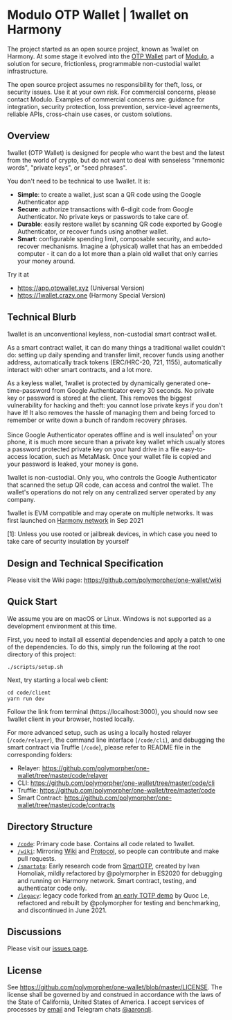 # Modulo OTP Wallet | 1wallet on Harmony

The project started as an open source project, known as 1wallet on Harmony. At some stage it evolved into the [OTP Wallet](https://app.otpwallet.xyz) part of [Modulo](https://modulo.so), a solution for secure, frictionless, programmable non-custodial wallet infrastructure.

The open source project assumes no responsibility for theft, loss, or security issues. Use it at your own risk. For commercial concerns, please contact Modulo. Examples of commercial concerns are: guidance for integration, security protection, loss prevention, service-level agreements, reliable APIs, cross-chain use cases, or custom solutions.

## Overview

1wallet (OTP Wallet) is designed for people who want the best and the latest from the world of crypto, but do not want to deal with senseless "mnemonic words", "private keys", or "seed phrases". 

You don't need to be technical to use 1wallet. It is:

- **Simple**: to create a wallet, just scan a QR code using the Google Authenticator app
- **Secure**: authorize transactions with 6-digit code from Google Authenticator. No private keys or passwords to take care of.
- **Durable**: easily restore wallet by scanning QR code exported by Google Authenticator, or recover funds using another wallet.
- **Smart**: configurable spending limit, composable security, and auto-recover mechanisms. Imagine a (physical) wallet that has an embedded computer - it can do a lot more than a plain old wallet that only carries your money around.   

Try it at
- https://app.otpwallet.xyz (Universal Version) 
- https://1wallet.crazy.one (Harmony Special Version)

## Technical Blurb

1wallet is an unconventional keyless, non-custodial smart contract wallet. 

As a smart contract wallet, it can do many things a traditional wallet couldn't do: setting up daily spending and transfer limit, recover funds using another address, automatically track tokens (ERC/HRC-20, 721, 1155), automatically interact with other smart contracts, and a lot more. 

As a keyless wallet, 1wallet is protected by dynamically generated one-time-password from Google Authenticator every 30 seconds. No private key or password is stored at the client. This removes the biggest vulnerability for hacking and theft: you cannot lose private keys if you don't have it! It also removes the hassle of managing them and being forced to remember or write down a bunch of random recovery phrases.

Since Google Authenticator operates offline and is well insulated<sup>1</sup> on your phone, it is much more secure than a private key wallet which usually stores a password protected private key on your hard drive in a file easy-to-access location, such as MetaMask. Once your wallet file is copied and your password is leaked, your money is gone.

1wallet is non-custodial. Only you, who controls the Google Authenticator that scanned the setup QR code, can access and control the wallet. The wallet's operations do not rely on any centralized server operated by any company.

1wallet is EVM compatible and may operate on multiple networks. It was first launched on [Harmony network](https://harmony.one) in Sep 2021

[1]: Unless you use rooted or jailbreak devices, in which case you need to take care of security insulation by yourself

## Design and Technical Specification

Please visit the Wiki page: https://github.com/polymorpher/one-wallet/wiki

## Quick Start

We assume you are on macOS or Linux. Windows is not supported as a development environment at this time. 

First, you need to install all essential dependencies and apply a patch to one of the dependencies. To do this, simply run the following at the root directory of this project:

```
./scripts/setup.sh
```

Next, try starting a local web client:

```
cd code/client
yarn run dev
```

Follow the link from terminal (https://localhost:3000), you should now see 1wallet client in your browser, hosted locally.  

For more advanced setup, such as using a locally hosted relayer (`/code/relayer`), the command line interface (`/code/cli`), and debugging the smart contract via Truffle (`/code`), please refer to README file in the corresponding folders:

- Relayer: https://github.com/polymorpher/one-wallet/tree/master/code/relayer
- CLI: https://github.com/polymorpher/one-wallet/tree/master/code/cli
- Truffle: https://github.com/polymorpher/one-wallet/tree/master/code
- Smart Contract: https://github.com/polymorpher/one-wallet/tree/master/code/contracts

## Directory Structure

- [`/code`](https://github.com/polymorpher/one-wallet/tree/master/code): Primary code base. Contains all code related to 1wallet.
- [`/wiki`](https://github.com/polymorpher/one-wallet/tree/master/wiki): Mirroring [Wiki](https://github.com/polymorpher/one-wallet/wiki) and [Protocol](https://github.com/polymorpher/one-wallet/blob/master/wiki/protocol.pdf), so people can contribute and make pull requests. 
- [`/smartotp`](https://github.com/polymorpher/one-wallet/tree/master/smartotp): Early research code from [SmartOTP](https://github.com/ivan-homoliak-sutd/SmartOTPs), created by Ivan Homoliak, mildly refactored by @polymorpher in ES2020 for debugging and running on Harmony network. Smart contract, testing, and authenticator code only.
- [`/legacy`](https://github.com/polymorpher/one-wallet/tree/master/legacy): legacy code forked from [an early TOTP demo](https://github.com/hashmesan/harmony-totp/tree/dd966f8ca74f084c38ed5a1aca10760e3e90eaf7) by Quoc Le, refactored and rebuilt by @polymorpher for testing and benchmarking, and discontinued in June 2021.

## Discussions

Please visit our [issues page](https://github.com/polymorpher/one-wallet/issues).

## License

See https://github.com/polymorpher/one-wallet/blob/master/LICENSE. The license shall be governed by and construed in accordance with the laws of the State of California, United States of America. I accept services of processes by [email](mailto:legal@hiddenstate.xyz) and Telegram chats [@aaronqli](https://t.me/aaronqli).
